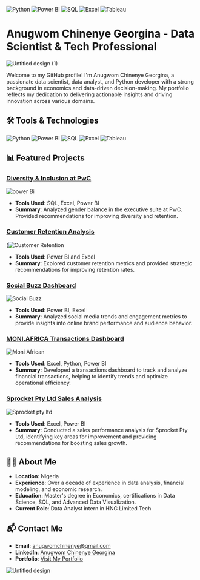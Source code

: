 ![Python](https://img.shields.io/badge/Python-3776AB?style=for-the-badge&logo=python&logoColor=white)
![Power BI](https://img.shields.io/badge/Power%20BI-F2C811?style=for-the-badge&logo=power-bi&logoColor=white)
![SQL](https://img.shields.io/badge/SQL-4479A1?style=for-the-badge&logo=sql&logoColor=white)
![Excel](https://img.shields.io/badge/Excel-217346?style=for-the-badge&logo=microsoft-excel&logoColor=white)
![Tableau](https://img.shields.io/badge/Tableau-E97627?style=for-the-badge&logo=tableau&logoColor=white)


# Anugwom Chinenye Georgina - Data Scientist & Tech Professional
![Untitled design (1)](https://github.com/user-attachments/assets/8c0d9926-3f02-4a05-aa9a-5fe68cc3f7be)


Welcome to my GitHub profile! I'm Anugwom Chinenye Georgina, a passionate data scientist, data analyst, and Python developer with a strong background in economics and data-driven 
decision-making. My portfolio reflects my dedication to delivering actionable insights and driving innovation across various domains.

## 🛠 Tools & Technologies

![Python](https://img.shields.io/badge/Python-3776AB?style=for-the-badge&logo=python&logoColor=white)
![Power BI](https://img.shields.io/badge/Power%20BI-F2C811?style=for-the-badge&logo=power-bi&logoColor=white)
![SQL](https://img.shields.io/badge/SQL-4479A1?style=for-the-badge&logo=sql&logoColor=white)
![Excel](https://img.shields.io/badge/Excel-217346?style=for-the-badge&logo=microsoft-excel&logoColor=white)
![Tableau](https://img.shields.io/badge/Tableau-E97627?style=for-the-badge&logo=tableau&logoColor=white)

## 📊 Featured Projects

### [Diversity & Inclusion at PwC](https://github.com/light2023/Data_Analysis_Projects/blob/main/Diversity_Inclusion/Diversity_Inclusion_README.md)
![power Bi](https://github.com/user-attachments/assets/ef1bd49b-b2dc-481d-a841-c0057cf6c2a8)
- **Tools Used**: SQL, Excel, Power BI
- **Summary**: Analyzed gender balance in the executive suite at PwC. Provided recommendations for improving diversity and retention.

### [Customer Retention Analysis](https://github.com/light2023/Data_Analysis_Projects/blob/main/Customers_Retention/CustomersRetention_README.md)
(![Customer Retention](https://github.com/user-attachments/assets/3659083c-c3a2-40a8-afb7-c3cb3a32a2b5)

- **Tools Used**: Power BI and Excel
- **Summary**: Explored customer retention metrics and provided strategic recommendations for improving retention rates.

### [ Social Buzz Dashboard](https://github.com/light2023/Data_Analysis_Projects/blob/main/ContentAnalysis/Social%20Buzz_README.md)
![Social Buzz](https://github.com/user-attachments/assets/f906412c-1e4a-4ab0-8e49-523042ed7391)
- **Tools Used**: Power BI, Excel
- **Summary**: Analyzed social media trends and engagement metrics to provide insights into online brand performance and audience behavior.

### [MONI.AFRICA Transactions Dashboard](https://github.com/light2023/Data_Analysis_Projects/blob/main/Saving.Plan/Moni.%20African%20README.md)
![Moni African](https://github.com/user-attachments/assets/cc661d8d-d369-41b1-a072-66cbc995697d)

- **Tools Used**: Excel, Python, Power BI
- **Summary**: Developed a transactions dashboard to track and analyze financial transactions, helping to identify trends and optimize operational efficiency.

### [Sprocket Pty Ltd Sales Analysis](https://github.com/light2023/Data_Analysis_Projects/blob/main/Sprocket_Pty_company/Sprocket_Pty_README.md)
![Sprocket pty ltd](https://github.com/user-attachments/assets/ed966ace-f3be-40c2-b88b-0fb784c8cd5e)

- **Tools Used**: Excel, Power BI
-  **Summary**: Conducted a sales performance analysis for Sprocket Pty Ltd, identifying key areas for improvement and providing recommendations for boosting sales growth.


## 🧑‍💻 About Me
- **Location**: Nigeria
- **Experience**: Over a decade of experience in data analysis, financial modeling, and economic research.
- **Education**: Master's degree in Economics, certifications in Data Science, SQL, and Advanced Data Visualization.
- **Current Role**: Data Analyst intern in HNG Limited Tech

## 📬 Contact Me
- **Email**: anugwomchinenye@gmail.com
- **LinkedIn**: [Anugwom Chinenye Georgina](www.linkedin.com/in/chinenye-anugwom-data-analytics)
- **Portfolio**: [Visit My Portfolio](https://chinenyelight.my.canva.site/)

![Untitled design](https://github.com/user-attachments/assets/ec6213c7-fa53-4b43-8e56-d0424cb99cdc)

